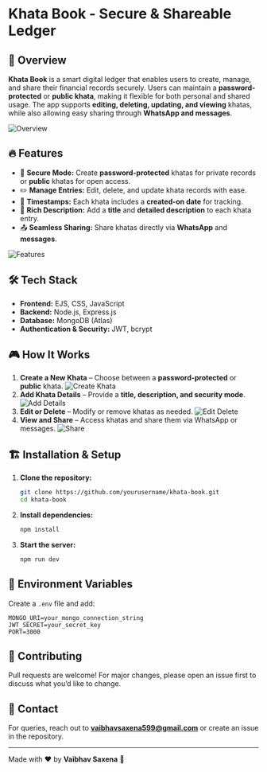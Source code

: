 # Khata Book - Secure & Shareable Ledger

## 🚀 Overview

**Khata Book** is a smart digital ledger that enables users to create, manage, and share their financial records securely. Users can maintain a **password-protected** or **public khata**, making it flexible for both personal and shared usage. The app supports **editing, deleting, updating, and viewing** khatas, while also allowing easy sharing through **WhatsApp and messages**.

![Overview](screenshots/overview.png)

## 🔥 Features

- 🔐 **Secure Mode:** Create **password-protected** khatas for private records or **public** khatas for open access.
- ✏️ **Manage Entries:** Edit, delete, and update khata records with ease.
- 📅 **Timestamps:** Each khata includes a **created-on date** for tracking.
- 📜 **Rich Description:** Add a **title** and **detailed description** to each khata entry.
- 📤 **Seamless Sharing:** Share khatas directly via **WhatsApp** and **messages**.

![Features](screenshots/features.png)

## 🛠️ Tech Stack

- **Frontend:** EJS, CSS, JavaScript
- **Backend:** Node.js, Express.js
- **Database:** MongoDB (Atlas)
- **Authentication & Security:** JWT, bcrypt

## 🎮 How It Works

1. **Create a New Khata** – Choose between a **password-protected** or **public** khata.
   ![Create Khata](screenshots/create-khata.png)
2. **Add Khata Details** – Provide a **title, description, and security mode**.
   ![Add Details](screenshots/add-details.png)
3. **Edit or Delete** – Modify or remove khatas as needed.
   ![Edit Delete](screenshots/edit-delete.png)
4. **View and Share** – Access khatas and share them via WhatsApp or messages.
   ![Share](screenshots/share.png)

## 🏗️ Installation & Setup

1. **Clone the repository:**
   ```sh
   git clone https://github.com/yourusername/khata-book.git
   cd khata-book
   ```
2. **Install dependencies:**
   ```sh
   npm install
   ```
3. **Start the server:**
   ```sh
   npm run dev
   ```

## 🔐 Environment Variables

Create a `.env` file and add:

```
MONGO_URI=your_mongo_connection_string
JWT_SECRET=your_secret_key
PORT=3000
```

## 🤝 Contributing

Pull requests are welcome! For major changes, please open an issue first to discuss what you’d like to change.

## 📩 Contact

For queries, reach out to [**vaibhavsaxena599@gmail.com**](mailto:vaibhavsaxena599@gmail.com) or create an issue in the repository.

---

Made with ❤️ by **Vaibhav Saxena** 🚀
